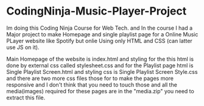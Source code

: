 # CodingNinja-Music-Player-Project
Im doing this Coding Ninja Course for Web Tech. and In the course I had a Major project to make Homepage and single playlist page for a Online Music PLayer website like Spotify but onlie Using only HTML and CSS (can latter use JS on it).


Main Homepage of the website is index.html and styling for the this html is done by external css called stylesheet.css and for the Playlist page html is Single Playlist Screen.html and styling css is Single Playlist Screen Style.css and there are two more css files those for to make the pages more responsive and I don't think that you need to touch those and all the media(images) required for these pages are in the "media.zip" you need to extract this file.
